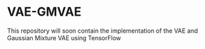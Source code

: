 # VAE-GMVAE
This repository will soon contain the implementation of the VAE and Gaussian Mixture VAE using TensorFlow

